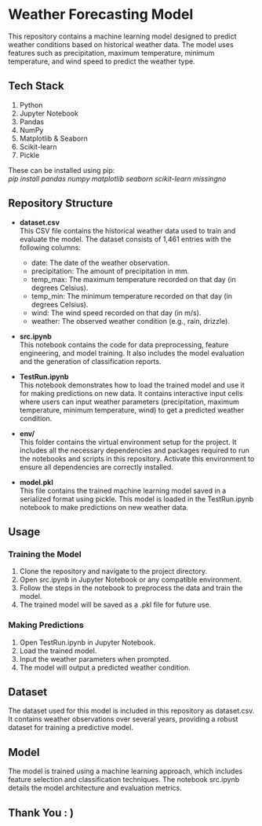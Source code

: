 # Weather Forecasting Model
This repository contains a machine learning model designed to predict weather conditions based on historical weather data. The model uses features such as precipitation, maximum temperature, minimum temperature, and wind speed to predict the weather type.

## Tech Stack
1. Python
2. Jupyter Notebook
3. Pandas
4. NumPy
5. Matplotlib & Seaborn
6. Scikit-learn
7. Pickle

These can be installed using pip:<br>*pip install pandas numpy matplotlib seaborn scikit-learn missingno*

## Repository Structure
- **dataset.csv**<br>This CSV file contains the historical weather data used to train and evaluate the model. The dataset consists of 1,461 entries with the following columns:
  - date: The date of the weather observation.
  - precipitation: The amount of precipitation in mm.
  - temp_max: The maximum temperature recorded on that day (in degrees Celsius).
  - temp_min: The minimum temperature recorded on that day (in degrees Celsius).
  - wind: The wind speed recorded on that day (in m/s).
  - weather: The observed weather condition (e.g., rain, drizzle).

- **src.ipynb**<br>This notebook contains the code for data preprocessing, feature engineering, and model training. It also includes the model evaluation and the generation of classification reports.

- **TestRun.ipynb**<br>This notebook demonstrates how to load the trained model and use it for making predictions on new data. It contains interactive input cells where users can input weather parameters (precipitation, maximum temperature, minimum temperature, wind) to get a predicted weather condition.

- **env/**<br>This folder contains the virtual environment setup for the project. It includes all the necessary dependencies and packages required to run the notebooks and scripts in this repository. Activate this environment to ensure all dependencies are correctly installed.

- **model.pkl**<br>This file contains the trained machine learning model saved in a serialized format using pickle. This model is loaded in the TestRun.ipynb notebook to make predictions on new weather data.

## Usage
### Training the Model
  1. Clone the repository and navigate to the project directory.
  2. Open src.ipynb in Jupyter Notebook or any compatible environment.
  3. Follow the steps in the notebook to preprocess the data and train the model.
  4. The trained model will be saved as a .pkl file for future use.
### Making Predictions
  1. Open TestRun.ipynb in Jupyter Notebook.
  2. Load the trained model.
  3. Input the weather parameters when prompted.
  4. The model will output a predicted weather condition.

## Dataset
The dataset used for this model is included in this repository as dataset.csv. It contains weather observations over several years, providing a robust dataset for training a predictive model.

## Model
The model is trained using a machine learning approach, which includes feature selection and classification techniques. The notebook src.ipynb details the model architecture and evaluation metrics.

## Thank You : )

